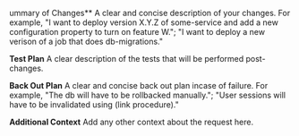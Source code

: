 ummary of Changes**
A clear and concise description of your changes.
For example, "I want to deploy version X.Y.Z of some-service and add a new configuration property to turn on feature W."; "I want to deploy a new verison of a job that does db-migrations."

**Test Plan**
A clear description of the tests that will be performed post-changes.

**Back Out Plan**
A clear and concise back out plan incase of failure.
For example, "The db will have to be rollbacked manually."; "User sessions will have to be invalidated using (link procedure)."

**Additional Context**
Add any other context about the request here.
